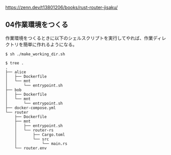 https://zenn.dev/t13801206/books/rust-router-jisaku/

## 04作業環境をつくる
作業環境をつくるときに以下のシェルスクリプトを実行してやれば、作業ディレクトリを簡単に作れるようになる。
```shell
$ sh ./make_working_dir.sh
```
```shell
$ tree .
.
├── alice
│   ├── Dockerfile
│   └── mnt
│       └── entrypoint.sh
├── bob
│   ├── Dockerfile
│   └── mnt
│       └── entrypoint.sh
├── docker-compose.yml
└── router
    ├── Dockerfile
    ├── mnt
    │   ├── entrypoint.sh
    │   └── router-rs
    │       ├── Cargo.toml
    │       └── src
    │           └── main.rs
    └── router.env
```